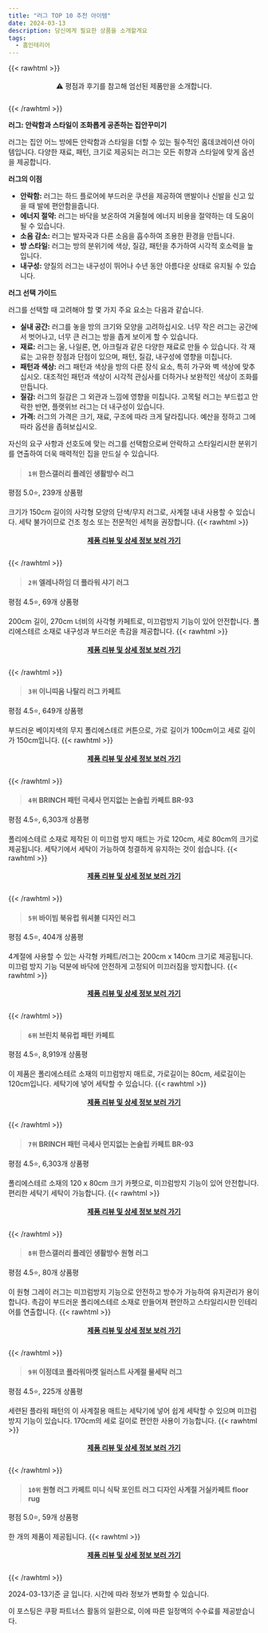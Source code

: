 ```yaml
---
title: "러그 TOP 10 추천 아이템"
date: 2024-03-13
description: 당신에게 필요한 상품을 소개할게요
tags:
  - 홈인테리어
---
```

{{< rawhtml >}}<div class="toc" style="text-align: center; height: 50px; line-height: 2;">  <p>⚠️ 평점과 후기를 참고해 엄선된 제품만을 소개합니다.<br></p></div> {{< /rawhtml >}}

**러그: 안락함과 스타일이 조화롭게 공존하는 집안꾸미기**

러그는 집안 어느 방에든 안락함과 스타일을 더할 수 있는 필수적인 홈데코레이션 아이템입니다. 다양한 재료, 패턴, 크기로 제공되는 러그는 모든 취향과 스타일에 맞게 옵션을 제공합니다.

**러그의 이점**

* **안락함:** 러그는 하드 플로어에 부드러운 쿠션을 제공하여 맨발이나 신발을 신고 있을 때 발에 편안함을줍니다.
* **에너지 절약:** 러그는 바닥을 보온하여 겨울철에 에너지 비용을 절약하는 데 도움이 될 수 있습니다.
* **소음 감소:** 러그는 발자국과 다른 소음을 흡수하여 조용한 환경을 만듭니다.
* **방 스타일:** 러그는 방의 분위기에 색상, 질감, 패턴을 추가하여 시각적 호소력을 높입니다.
* **내구성:** 양질의 러그는 내구성이 뛰어나 수년 동안 아름다운 상태로 유지될 수 있습니다.

**러그 선택 가이드**

러그를 선택할 때 고려해야 할 몇 가지 주요 요소는 다음과 같습니다.

* **실내 공간:** 러그를 놓을 방의 크기와 모양을 고려하십시오. 너무 작은 러그는 공간에서 벗어나고, 너무 큰 러그는 방을 좁게 보이게 할 수 있습니다.
* **재료:** 러그는 울, 나일론, 면, 아크릴과 같은 다양한 재료로 만들 수 있습니다. 각 재료는 고유한 장점과 단점이 있으며, 패턴, 질감, 내구성에 영향을 미칩니다.
* **패턴과 색상:** 러그 패턴과 색상을 방의 다른 장식 요소, 특히 가구와 벽 색상에 맞추십시오. 대조적인 패턴과 색상이 시각적 관심사를 더하거나 보완적인 색상이 조화를 만듭니다.
* **질감:** 러그의 질감은 그 외관과 느낌에 영향을 미칩니다. 고목털 러그는 부드럽고 안락한 반면, 플랫위브 러그는 더 내구성이 있습니다.
* **가격:** 러그의 가격은 크기, 재료, 구조에 따라 크게 달라집니다. 예산을 정하고 그에 따라 옵션을 좁혀보십시오.

자신의 요구 사항과 선호도에 맞는 러그를 선택함으로써 안락하고 스타일리시한 분위기를 연출하여 더욱 매력적인 집을 만드실 수 있습니다.
>#### `1위` 한스갤러리 플레인 생활방수 러그
평점 5.0⭐, 239개 상품평

크기가 150cm 길이의 사각형 모양의 단색/무지 러그로, 사계절 내내 사용할 수 있습니다. 세탁 불가이므로 건조 청소 또는 전문적인 세척을 권장합니다.
{{< rawhtml >}}<div class="toc" style="text-align: center; height: 50px; line-height: 2;"><p><b><a href="https://link.coupang.com/re/AFFSDP?lptag=AF5033054&pageKey=6537459139&itemId=14624500735&vendorItemId=81866127251&traceid=V0-153-72d9676034902299&clickBeacon=9OvgFIRwu0vq0-ZM9MzCfXsmxV61eIky71_hgE2GBeTACvRbyEI7aOipCN_pYCiOK-281Hsyp9MInkou9VAkDf5TGwy7zztGzQlW2q_7vlDcMqtv0Ft4I0ceTxkHgh60X1Bq44AL45ATx9NqPTogQSMugt0r_raq4jpUiF25Va3Jiwm5nfxkL2gyvQ2ql7aJE6-2vTUJ0ncBbF2cPyCg9M2xqENnsuEU_pyCKUjRXjhCukQ-iV2SO4B9P2UjqDQ9ht1VDtmgNJiqTxL30QoM7jIklXUkCPY0A0ZppM733kG7uV3ZkafnBMZPt5D5-wmqaf5CpdYPgHVUNC2Yx0DRwz6DogsqsptTbt74gCAZvDR5msQq53PCTejIVAD4cp9JjaLe8ZEbt45olLiiL24e2i1APALrxU-8DdvTrixWoIiX5GJkzbbdArbxIUYitUM3tbcJ-vgQ_0kjG298c0OZEvlIRr8jfh_sFP4CTZOMDsbCkJ07H8zKd3kOIDN2xDC9TRolwD7fRz47bAVFqByHIpc9UQ8ALf4uSzGbl8nBiNnHPn8agkPTwIo5jzOqQx1ywxEL9vTFhBTdQ9QS4-n1_ziWLF2D2jJOMUnj3_v-bjLnI0V9qFa1MIyWEPeOJXCMswJP80FwCJTBs4R-YlYv5JoVuzARVfGunu-y8BKoOODT6365rx0sEXWvCqegu3v-Jh-dyODFNzzM53o0Iz5F-CmBbqMif3EpL2ZbJrgphs1a62ozJ8jQg0tAmk_NDsZhh84tbjrfKpZxUE549ivSAVLHyYP2v3jRlKELeB_5dpUXNSllGfMAr8WtKzENw81iiRgFbZg7uhCy4LfM3t1mhBeM_6Z4eeVk0S_4JYGhB3IpOa743RBHX5nAGsk_xHLcjisoqah52uiesfJr7rIEXdhhHfplS73taXPggGP6jg%3D%3D&requestid=20240313233514305064105990&token=31850C%7CMIXED">제품 리뷰 및 상세 정보 보러 가기</a></b><br></p> </div>{{< /rawhtml >}}
>#### `2위` 엘레나하임 더 플라워 샤기 러그
평점 4.5⭐, 69개 상품평

200cm 길이, 270cm 너비의 사각형 카페트로, 미끄럼방지 기능이 있어 안전합니다. 폴리에스테르 소재로 내구성과 부드러운 촉감을 제공합니다.
{{< rawhtml >}}<div class="toc" style="text-align: center; height: 50px; line-height: 2;"><p><b><a href="https://link.coupang.com/re/AFFSDP?lptag=AF5033054&pageKey=6016774048&itemId=10929911871&vendorItemId=78209675191&traceid=V0-153-e9a60cb57edfba3e&requestid=20240313233514305064105990&token=31850C%7CMIXED">제품 리뷰 및 상세 정보 보러 가기</a></b><br></p> </div>{{< /rawhtml >}}
>#### `3위` 이니띠움 나탈리 러그 카페트
평점 4.5⭐, 649개 상품평

부드러운 베이지색의 무지 폴리에스테르 커튼으로, 가로 길이가 100cm이고 세로 길이가 150cm입니다.
{{< rawhtml >}}<div class="toc" style="text-align: center; height: 50px; line-height: 2;"><p><b><a href="https://link.coupang.com/re/AFFSDP?lptag=AF5033054&pageKey=247176852&itemId=782907513&vendorItemId=4982254960&traceid=V0-153-84928a73912873a9&requestid=20240313233514305064105990&token=31850C%7CMIXED">제품 리뷰 및 상세 정보 보러 가기</a></b><br></p> </div>{{< /rawhtml >}}
>#### `4위` BRINCH 패턴 극세사 먼지없는 논슬립 카페트 BR-93
평점 4.5⭐, 6,303개 상품평

폴리에스테르 소재로 제작된 이 미끄럼 방지 매트는 가로 120cm, 세로 80cm의 크기로 제공됩니다. 세탁기에서 세탁이 가능하여 청결하게 유지하는 것이 쉽습니다.
{{< rawhtml >}}<div class="toc" style="text-align: center; height: 50px; line-height: 2;"><p><b><a href="https://link.coupang.com/re/AFFSDP?lptag=AF5033054&pageKey=6257618643&itemId=12721549974&vendorItemId=88336455685&traceid=V0-153-31e169e438faecd9&clickBeacon=xB6BDW8qOMWTaW_vxMs2CSc2NWlQPzP03K2wOScTqaD0uE4Df6SmEEXfCOeaju3cd6FMsMioraZ9BDx0bpYqBPKs_Hnp9WvjaBaFcAd4eEoL_cu-3Oys6jQ2im2YbH28pa25PRWkESyu7C4WY5bw21UXFOtkOnM8QHo1mU1OlV6xnEaucHXLXrx3R-Y1-H2JBU5EJERvO0smK8-DVR8z-6k2eXJUdfrEdx0s3Rtfuvka8Ms1guIGeciONvGcVNQ3vPNAfOnBILyvMVfP70RESaSg7ilUvpnhHpvJvjALCViaRfAmqOvDohgHXLzsZQZz5k81MJRx_15k3w7FLL8XTfSC7QzjGmqdjdAjOgW462XDDSRXtJKqlb_r-SUu2EONhF3vH3Qbjpded9S6UE1NDKNuIGQ1QPRXxfXRL473wSB3OqP2Y4qrLXc-1Ur_CCyCJOw3r6uFf03NPIdQEnZY7UlRLxJiotMADTS7CSixglg9mwVwSEz6WQACHpWjHOdlBZ-37CKwI7CP2dbwx6ttcnvdGhi_y_6AfN5MUL1LkbozOLRWUR3hqQ6x6PJSds8aLYcF70-Dx57pMSto7dcDLIPfFloPhby4IXK38nMbjSpdUbLbr6DZgn-Z0jiUNRmLwSNWp_V_McHf467fsAOzuVol0TZ7Mn2032ISTxZ09KG87YQJ-xRIshQi77d9ygm1P7FmRXULVMsYdjwK8KCcH3zie_phZ1p0hngzjaMDpNUns1IRQqk742Ca70OPNP5GyHs-y6-upSgvD46Wjsn-23ryqQmamYzDG1SKOK83CBUFOBK_XWJVw43Xn-7rsRdOHRDvK98Gj0dpj2_fC3zQvvPZPMDjd-AeKtKgGrfVcPh8FNDKObyfWFZ07hKtAVKKnrznLygs6Czcq5PIgQyvOgZFXryWLbL2LOSL_A%3D%3D&requestid=20240313233514305064105990&token=31850C%7CMIXED">제품 리뷰 및 상세 정보 보러 가기</a></b><br></p> </div>{{< /rawhtml >}}
>#### `5위` 바이빔 북유럽 워셔블 디자인 러그
평점 4.5⭐, 404개 상품평

4계절에 사용할 수 있는 사각형 카페트/러그는 200cm x 140cm 크기로 제공됩니다. 미끄럼 방지 기능 덕분에 바닥에 안전하게 고정되어 미끄러짐을 방지합니다.
{{< rawhtml >}}<div class="toc" style="text-align: center; height: 50px; line-height: 2;"><p><b><a href="https://link.coupang.com/re/AFFSDP?lptag=AF5033054&pageKey=7180390074&itemId=18108565585&vendorItemId=85799391196&traceid=V0-153-21ad501353d506e7&requestid=20240313233514305064105990&token=31850C%7CMIXED">제품 리뷰 및 상세 정보 보러 가기</a></b><br></p> </div>{{< /rawhtml >}}
>#### `6위` 브린치 북유럽 패턴 카페트
평점 4.5⭐, 8,919개 상품평

이 제품은 폴리에스테르 소재의 미끄럼방지 매트로, 가로길이는 80cm, 세로길이는 120cm입니다. 세탁기에 넣어 세탁할 수 있습니다.
{{< rawhtml >}}<div class="toc" style="text-align: center; height: 50px; line-height: 2;"><p><b><a href="https://link.coupang.com/re/AFFSDP?lptag=AF5033054&pageKey=5053951413&itemId=10580827548&vendorItemId=81634531356&traceid=V0-153-6ed69149b9a50f0e&clickBeacon=qT4n9vwPrYiFQptlqY6L9BrJvwffvKzmqcGv9_RY-tSk6gKafu8L2CZ5LghneW4pv6Jx-NwDs0BAspHAGNGMPjq1jkleCrMJNxK-7ZsIEvfIp2_HEahGumoMBwSowUXf3ltNDG3oV7N-jZ-sSR4KEC_bWkOZIrqVwi_8wyYj3U-L358DIF8pwwr_wF3Mmm3ugFyY12BO6FDh1_EpAVmBALgEwo9jZtaR6Put3qkfQEjCtt4Rd6ZdbbhoBQni9vK_yduSxEErXzI6GNoKyxcsHb6J9chl4S8JGyUysFU_YHYatBwfiCnIeQiUcYf1CM751RvtxbWg8ivTM9kawI2weCOeFdole8ZcS9Zvrn5_Zy-FqIygOQqqhw2i2VZTpHSNGQBV9tUzAHpBZFnsP3wMoFGZHcdwIexneu5rg9GLbqvZ5yfnliJVu7-OjTvBplPSgx8TXfsE4yamCgc4slHe6C2f-MERF71SRh4C57e5CSH46wYnV3JUbP1OiJtS9Jj3EhE7mGmfOqC9vIpx9O4l9Kq498UfsHO68ZFoZAKOvweNE9NxaivcbSMfvESpcs6ujbOdid6IoxN5CFIzQdBCn73chzd73v7iKBzbudmbq7lgXXnmkx2qHEiVa8aBke0HwypNNmR4cI-_kxwwu7cVrfbFW3vLY5wiJ8bKoV8L9xXnBePAHunuTF8jt6tsdD8BEwvNCq-1iXe50iAepYHphaA9O1lBLrk1UPQygmG4vkJHEAU05kJoZp4jM4IWPNg6olWibtH89uGzkK0gnC0evP7tl7qfgrdPV_rLMW79mQaakr5NmMQizebs915p7csJ1DCeiNOIyRK2eiaD_xDzew6hakL_Rby8as5d0XqNxC1qripewMvO5z02byXrqEvPdmm3iaB3GY4QIY_8-zcbSmlXidqs4e35teQy0w%3D%3D&requestid=20240313233514305064105990&token=31850C%7CMIXED">제품 리뷰 및 상세 정보 보러 가기</a></b><br></p> </div>{{< /rawhtml >}}
>#### `7위` BRINCH  패턴 극세사 먼지없는 논슬립 카페트 BR-93
평점 4.5⭐, 6,303개 상품평

폴리에스테르 소재의 120 x 80cm 크기 카펫으로, 미끄럼방지 기능이 있어 안전합니다. 편리한 세탁기 세탁이 가능합니다.
{{< rawhtml >}}<div class="toc" style="text-align: center; height: 50px; line-height: 2;"><p><b><a href="https://link.coupang.com/re/AFFSDP?lptag=AF5033054&pageKey=6257618643&itemId=12721550343&vendorItemId=88336456038&traceid=V0-153-31e169e438faecd9&requestid=20240313233514305064105990&token=31850C%7CMIXED">제품 리뷰 및 상세 정보 보러 가기</a></b><br></p> </div>{{< /rawhtml >}}
>#### `8위` 한스갤러리 플레인 생활방수 원형 러그
평점 4.5⭐, 80개 상품평

이 원형 그레이 러그는 미끄럼방지 기능으로 안전하고 방수가 가능하여 유지관리가 용이합니다. 촉감이 부드러운 폴리에스테르 소재로 만들어져 편안하고 스타일리시한 인테리어를 연출합니다.
{{< rawhtml >}}<div class="toc" style="text-align: center; height: 50px; line-height: 2;"><p><b><a href="https://link.coupang.com/re/AFFSDP?lptag=AF5033054&pageKey=6518508240&itemId=14746137282&vendorItemId=81986552100&traceid=V0-153-8e9699e818ad26ed&clickBeacon=1OBqktSoY3L5-ot-1PZMCvf1V3BPfx2rGXguaiIUuUO4v2_5VQbbZDUIPUwK76VqOuhvE80V-Umbn7sGGdikjHYzfm8wGMqlu7xvDfk7JPHcROvMUVeMPON8jBXTBnHItT5HZ2ebhHWGIvgJAXfv91zK_Q29NludiG3h0oRYC5mdc20a3D5D5mq--9tpMNPXA9IFjoa9CicH8nIaqAbsU2QH2zNbrFRhi2iEGZ2zfCzn01rPeGLOryHsyFPzxt764IpB4KxIGJxSVdaL8Yn9GfMOTHmCWBHZUsjlXGbcDY_U2WLTzEJ5bVrvmuYYkUmrov7Al-Wz-bLGSR6yRSuBOIReAu_gr_A7VtC2yTm0p36_fuu9-dQ36qg2ckBONfqfAUBbKqWWgHCfQwPC-gZTEut0aJQj63YMvr8EPw_7Xx-oJAbTZGv7Jdc0brReAGlTfjF55c-BlUbsSHVjo33Z2zTcOHSvUHen8zJ4MLuUZImVLG-okZ-Kc4r_jQiXdqtHv0dpDNhP_XusjJKjJjE8BaOOxOf_kgKthXG-lRL-EPMQw4W2c86O-A9_fb2QuX5ZgjvZB2_KDmykqDaZwtXqG3O-mUHekLIppbWPI63zQOnCFDyFK2peuaX7dmWbVRhOsRsBtESql1PwSzzzjZz707qGPLX47qqHv2Cbnk89oQDPYH8xBN_AfMRLEjbW73OSgVAlvmk6bY4VSIqd1xDHhyyjfZqPT-WMI_RlBapriwdTTGHMnbQGpVq7NH2FV2JqsaQ61EaBqdneMtUrUIhwMYmXda86KrfVDtxuacjEhWJEDpvE_lsyGNtH6TJgg8AhXRo0ZhPBfdV-55Fi9Mde2mgY_l3ut4yzF9YCTbKruA5SRr4-crD1lzlY70_TUJcBuL5aGdtfEj-m6WkH9CKLaFN2vPG4Nlrfr0nIR8o%3D&requestid=20240313233514305064105990&token=31850C%7CMIXED">제품 리뷰 및 상세 정보 보러 가기</a></b><br></p> </div>{{< /rawhtml >}}
>#### `9위` 이정데코 플라워마켓 일러스트 사계절 물세탁 러그
평점 4.5⭐, 225개 상품평

세련된 플라워 패턴의 이 사계절용 매트는 세탁기에 넣어 쉽게 세탁할 수 있으며 미끄럼 방지 기능이 있습니다. 170cm의 세로 길이로 편안한 사용이 가능합니다.
{{< rawhtml >}}<div class="toc" style="text-align: center; height: 50px; line-height: 2;"><p><b><a href="https://link.coupang.com/re/AFFSDP?lptag=AF5033054&pageKey=6945239658&itemId=16855061105&vendorItemId=84033964957&traceid=V0-153-d7a1c428fcda7234&requestid=20240313233514305064105990&token=31850C%7CMIXED">제품 리뷰 및 상세 정보 보러 가기</a></b><br></p> </div>{{< /rawhtml >}}
>#### `10위` 원형 러그 카페트 미니 식탁 포인트 러그 디자인 사계절 거실카페트 floor rug
평점 5.0⭐, 59개 상품평

한 개의 제품이 제공됩니다.
{{< rawhtml >}}<div class="toc" style="text-align: center; height: 50px; line-height: 2;"><p><b><a href="https://link.coupang.com/re/AFFSDP?lptag=AF5033054&pageKey=7657603949&itemId=20392152920&vendorItemId=82110970123&traceid=V0-153-ab2d11bd9f7035b0&clickBeacon=XChOe-ViuM_V2YxxXGwl-umsEKHXrlfJ-2wZBRx8bJ1lfbqqJj2CClpQgLNW9dAk5fhk6GSUHtFemQqfMghH5PegC2Ko_G4VSoC2G4FExcgoqMwlMjoT4A8nAYvXxfgUbcX4BuSwclVzpIKOuKyBMRYzALQ9FnCtwBnUwLvjEd7RYCSeRcwtSzd9GDpaK2-NO6OePjj7tV08dZd2l6Aid6wpMuvv9epPfAeTOEG_0O0LDyFKczMsdaRoLpbwm4ItBX3LGGCxowzy_AlRnpyKU0tqGlwHYoU_a47A9NktfMC51T9qvx5P84seqSGiiC-xyR5b3NZjHNqAbs-Im_XY0RprQdDFFTlPUidj4p5eM7aA8HPcPgD0j1VQNq4sW7H8xrv9kt2C4bnC5QEM-Z7wumCKznwEVrDIPCnH2iHyc-twImKDlw4AQablCc8976oUw3TVUthREP2t0HxiW5Fun_x-N26h81PnBBKuk0MPhzBIep-eYlqZdE87A8Ayckz1ZzpbZiIvrCVRO5t4Ju2HXjKEa-G3I626-pwCvO48m3LtuVLXLBo-qTKOqXVhujE640zsi1YXGrC0n_2Kyt4CTXuZQ-60NXEAVZRQyI-q2Y2cW16nFS4F2MmPW19SM5TYl-_X9Y2GrlRdzVszTNT-pZSL-ujsw1tHDYDj-kXytXFPye-2doAB97x4ClPzXyPFpk-jG1NhPcUuCoMnw0RsoHl8Wf-TRv5_iGN4dJCaelbStUmv6Y7A2cqQU5VOnxKLapQh1k5FiQszFHB3Tge1BoMsrvkJpbicXl2uTNtdwBXnuIP39kQ8VsRZvl_y7MdCcbyKtgDlB1c05I_3TEpXFR8TDr-_T8GFARA6ivqM1WGZMhvKymKF9VqvZUZlFc2ARGk_ExDjtrDMkWUV6onI2s43kS6YdAX3ehSWHR8%3D&requestid=20240313233514305064105990&token=31850C%7CMIXED">제품 리뷰 및 상세 정보 보러 가기</a></b><br></p> </div>{{< /rawhtml >}}

2024-03-13기준 글 입니다.
시간에 따라 정보가 변화할 수 있습니다.

이 포스팅은 쿠팡 파트너스 활동의 일환으로, 이에 따른 일정액의 수수료를 제공받습니다.